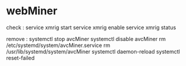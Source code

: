 # webMiner
check :
service xmrig start
service xmrig enable
service xmrig status


remove :
systemctl stop avcMiner
systemctl disable avcMiner
rm /etc/systemd/system/avcMiner.service
rm /usr/lib/systemd/system/avcMiner 
systemctl daemon-reload
systemctl reset-failed

